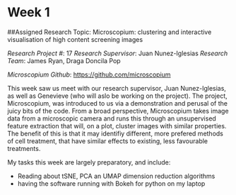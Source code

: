 # Week 1

##Assigned Research Topic:
Microscopium: clustering and interactive visualisation of high content screening images

*Research Project #*: 17
*Research Supervisor*: Juan Nunez-Iglesias
*Research Team*: James Ryan, Draga Doncila Pop

*Microscopium Github*: https://github.com/microscopium

This week saw us meet with our research supervisor, Juan Nunez-Iglesias, as well as Genevieve (who will aslo be working on the project).
The project, Microscopium, was introduced to us via a demonstration and perusal of the juicy bits of the code.
From a broad perspective, Microscopium takes image data from a microscopic camera and runs this through an unsupervised feature extraction that will, on a plot, cluster images with similar properties.
The benefit of this is that it may identifiy different, more prefered methods of cell treatment, that have similar effects to existing, less favourable treatments.

My tasks this week are largely preparatory, and include:
- Reading about tSNE, PCA an UMAP dimension reduction algorithms
- having the software running with Bokeh for python on my laptop
